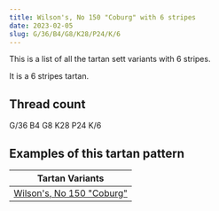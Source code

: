 ```yaml
---
title: Wilson's, No 150 "Coburg" with 6 stripes
date: 2023-02-05
slug: G/36/B4/G8/K28/P24/K/6
---
```

This is a list of all the tartan sett variants with 6 stripes.

It is a 6 stripes tartan.


## Thread count
G/36 B4 G8 K28 P24 K/6

## Examples of this tartan pattern

| Tartan Variants |
|---------------|
| [Wilson's, No 150 "Coburg"](/variants/g/36/b4/g8/k28/p24/k/6-b5480b0-g008000-k000000-p800080)||
